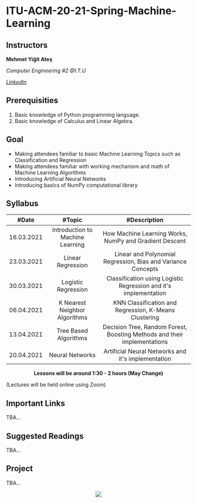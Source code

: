 # ITU-ACM-20-21-Spring-Machine-Learning

## Instructors

**Mehmet Yiğit Ateş**

*Computer Engineering #2 @I.T.U*

[*LinkedIn*](https://www.linkedin.com/in/mehmet-yiğit-ateş-9b746b203/)


## Prerequisities
1. Basic knowledge of Python programming language.
2. Basic knowledge of Calculus and Linear Algebra.

## Goal
* Making attendees familiar to basic Machine Learning Topics such as Classification and Regression
* Making attendees familiar with working mechanism and math of Machine Learning Algorithms
* Introducing Artificial Neural Networks
* Introducing basics of NumPy computational library

## Syllabus

|  #Date |  #Topic  | #Description  |
| :------------: | :------------: | :------------: |
| 16.03.2021 |  Introduction to Machine Learning  | How Machine Learning Works, NumPy and Gradient Descent |
| 23.03.2021 |  Linear Regression  | Linear and Polynomial Regression, Bias and Variance Concepts |
| 30.03.2021 |  Logistic Regression  | Classification using Logistic Regression and it's implementation  |
| 06.04.2021 |  K Nearest Neighbor Algorithms  | KNN Classification and Regression, K-Means Clustering |
| 13.04.2021 |  Tree Based Algorithms | Decision Tree, Random Forest, Boosting Methods and their implementations |
| 20.04.2021 |  Neural Networks  | Artificial Neural Networks and it's implementation  |

<p align="center"><b>Lessons will be around 1:30 - 2 hours (May Change)</b></p>

(Lectures will be held online using Zoom)

## Important Links

TBA...

## Suggested Readings

TBA...

## Project
TBA...


<p align="center">
  <a href="//ituacm.com" target="_blank">
    <img src="https://ituacm.com/wp-content/uploads/2017/08/itu-logo.png">
  </a>
</p>
